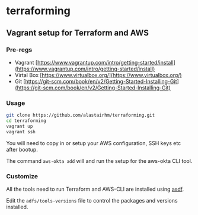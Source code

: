 # terraforming

## Vagrant setup for Terraform and AWS

### Pre-regs

* Vagrant [https://www.vagrantup.com/intro/getting-started/install](https://www.vagrantup.com/intro/getting-started/install)
* Virtal Box [https://www.virtualbox.org/](https://www.virtualbox.org/)
* Git [https://git-scm.com/book/en/v2/Getting-Started-Installing-Git](https://git-scm.com/book/en/v2/Getting-Started-Installing-Git)

### Usage

```bash
git clone https://github.com/alastairhm/terraforming.git
cd terraforming
vagrant up
vagrant ssh
```

You will need to copy in or setup your AWS configuration, SSH keys etc after bootup.

The command `aws-okta add` will and run the setup for the aws-okta CLI tool.

### Customize

All the tools need to run Terraform and AWS-CLI are installed using [asdf](https://asdf-vm.com/#/).

Edit the `adfs/tools-versions` file to control the packages and versions installed.
